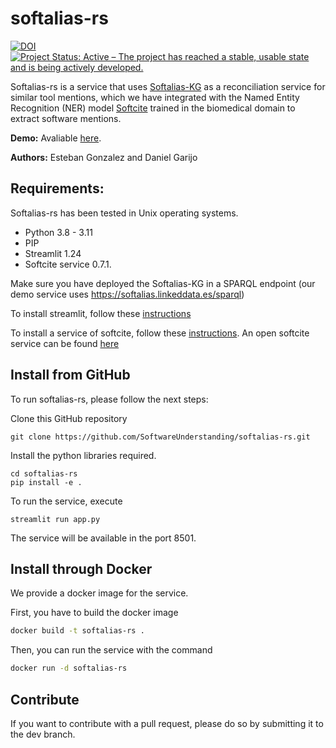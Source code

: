 # softalias-rs
[![DOI](https://zenodo.org/badge/DOI/10.5281/zenodo.8338240.svg)](https://doi.org/10.5281/zenodo.8338240)
[![Project Status: Active – The project has reached a stable, usable state and is being actively developed.](https://www.repostatus.org/badges/latest/active.svg)](https://www.repostatus.org/#active)

Softalias-rs is a service that uses [Softalias-KG](https://github.com/SoftwareUnderstanding/softalias-kg) as a reconciliation service for similar tool mentions, which we have integrated with the Named Entity Recognition (NER) model [Softcite](http://dx.doi.org/10.1145/3459637.3481936)  trained in the biomedical domain to extract software mentions. 

**Demo:** Avaliable [here](https://w3id.org/softalias/demo).

**Authors:** Esteban Gonzalez and Daniel Garijo

## Requirements:
Softalias-rs has been tested in Unix operating systems.

- Python 3.8 - 3.11
- PIP
- Streamlit 1.24
- Softcite service 0.7.1.

Make sure you have deployed the Softalias-KG in a SPARQL endpoint (our demo service uses https://softalias.linkeddata.es/sparql)

To install streamlit, follow these [instructions](https://docs.streamlit.io/library/get-started/installation)

To install a service of softcite, follow these [instructions](https://github.com/softcite/software-mentions). An open softcite service can be found [here](https://cloud.science-miner.com/software/)

## Install from GitHub

To run softalias-rs, please follow the next steps:

Clone this GitHub repository

```
git clone https://github.com/SoftwareUnderstanding/softalias-rs.git
```

Install the python libraries required.

```
cd softalias-rs
pip install -e .
```
To run the service, execute

```
streamlit run app.py
```

The service will be available in the port 8501.

## Install through Docker

We provide a docker image for the service.

First, you have to build the docker image

```bash
docker build -t softalias-rs .
```

Then, you can run the service with the command

```bash
docker run -d softalias-rs
```
## Contribute

If you want to contribute with a pull request, please do so by submitting it to the dev branch.



